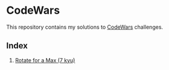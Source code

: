 # CodeWars

This repository contains my solutions to [CodeWars][1] challenges.

## Index

1. [Rotate for a Max (7 kyu)](rotate_for_max)

[1]: https://www.codewars.com/users/sepetrov
